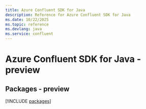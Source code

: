```yaml
---
title: Azure Confluent SDK for Java
description: Reference for Azure Confluent SDK for Java
ms.date: 10/22/2025
ms.topic: reference
ms.devlang: java
ms.service: confluent
---
```

# Azure Confluent SDK for Java - preview
## Packages - preview
[!INCLUDE [packages](confluent-index.md)]
